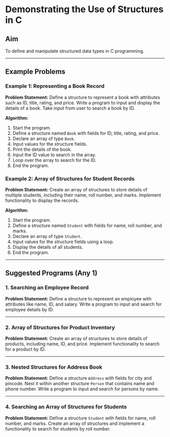 # Demonstrating the Use of Structures in C

## Aim

To define and manipulate structured data types in C programming.

----------

## Example Problems

### Example 1: Representing a Book Record

**Problem Statement:** Define a structure to represent a book with attributes such as ID, title, rating, and price. Write a program to input and display the details of a book. Take input from user to search a book by ID.

**Algorithm:**

1.  Start the program.
2.  Define a structure named `Book` with fields for ID, title, rating, and price.
3.  Declare an array of type `Book`.
4.  Input values for the structure fields.
5.  Print the details of the book.
6. Input the ID value to search in the array.
7. Loop over the array to search for the ID.
8.  End the program.


### Example 2: Array of Structures for Student Records

**Problem Statement:** Create an array of structures to store details of multiple students, including their name, roll number, and marks. Implement functionality to display the records.

**Algorithm:**

1.  Start the program.
2.  Define a structure named `Student` with fields for name, roll number, and marks.
3.  Declare an array of type `Student`.
4.  Input values for the structure fields using a loop.
5.  Display the details of all students.
6.  End the program.

----------

## Suggested Programs (Any 1)

### 1. Searching an Employee Record

**Problem Statement:** Define a structure to represent an employee with attributes like name, ID, and salary. Write a program to input and search for employee details by ID.

----------

### 2. Array of Structures for Product Inventory

**Problem Statement:** Create an array of structures to store details of products, including name, ID, and price. Implement functionality to search for a product by ID.

----------

### 3. Nested Structures for Address Book

**Problem Statement:** Define a structure `Address` with fields for city and pincode. Nest it within another structure `Person` that contains name and phone number. Write a program to input and search for persons by name.

----------

### 4. Searching an Array of Structures for Students

**Problem Statement:** Define a structure `Student` with fields for name, roll number, and marks. Create an array of structures and implement a functionality to search for students by roll number.


<!--stackedit_data:
eyJoaXN0b3J5IjpbLTI3MjY2NjU5Miw0NzQ3Njg0MjZdfQ==
-->